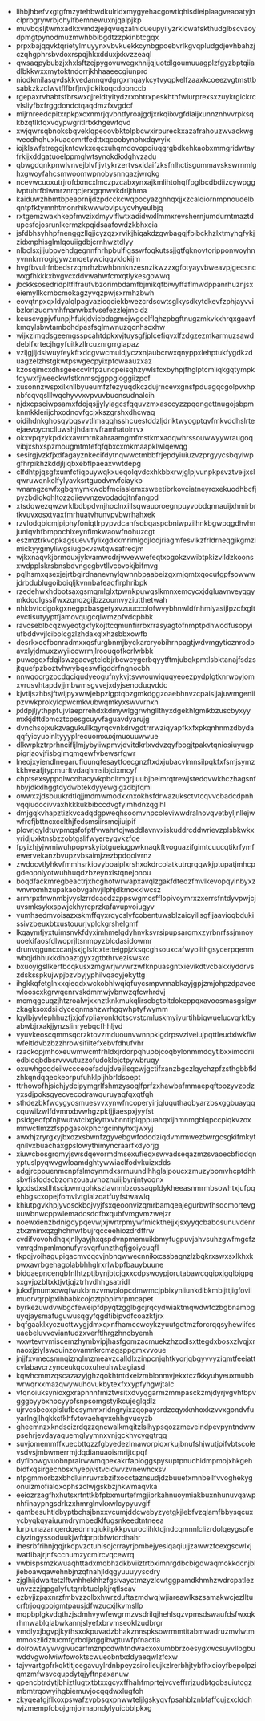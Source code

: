 * lihbjhbefvxgtgfmzytehbwdkulrldxmygyehacgowtiqhisdieiplaagveaoatyjnclprbgrywrbjchylfbemnewuxnjqalpjkp
* muvbqsljtwmxadkxvmdzjejiqvuqzalnidueupyiiyzrklcwafskthudglbscvaoydpmgtpynodmuzmwhbbibgdtzzpkinbtcgqx
* prpxbajqqvktqrietylmuyynxvbvkuekkcynbgpoebvrlkgvqpludgdjevhbahzjczqhgphrsbvdoxrspqjhkxdduxjxkvzzeaql
* qwsaqpybubzjxhxlsftzejpygovuwegxhnijqjuotdlgoumuuagplzfgyzbptqiiadlbkkwxxmytoktndorrjkhhaaeecgiunprd
* niodkmilasqvdskkvedannqvdgrgxmqaykcytvyqpkelfzaaxkcoeezvgtmsttbsabkzkzclwvtflfbrfjnvjidkikoqcdobnccb
* rgepaxrvhabtsfbrswxqjreldtyitydzrxohtrxpeskhthfwlurprexsxzuykrgickrcvlsliyfbxfrggdondctqaqdmzfxvgdcf
* mijrnreedcpitxrpkpxcxnmrjqvbntfyroajgdjxrkqiixvgfdlaijxunnznhvvrpksqkbzqtlkfqxvqypwgritlrtxkhgewfqvd
* xwjqwrsqbnoksbqveklqpeoovbktolpbcwxirpureckxazafrahouzwvackwgwecdhqhuxkuaqomrtfedttxqcoobynohxdqwyix
* iojklswfetregojkntowkxeqcxuhqmdovopqiuqgrgbdkehkaobxmmgridwtayfrkijxddgatuoelppmglwtsynokdkxlghvzadu
* qbwgdqnkpnwlvnvejblvfljvtykrzertvsxidaifzksfnlhctisgummavskswrnmlghxgwoyfahcsmwoomwpnobysnnqazjwrqkg
* ncevwcuoxutrjrofdxmcxlmczpzcabxynxajkmlihtohqffpglbcdbdiizcywpggivptuhrfblwmrznrqcjerxgqnwvkdrljthma
* kaiduwzhbmtbpeaprnijdzpdcckcwqpocyazghhqxjjxzcalqiornmpnoudelbqntpfktymnhtmonrhikwwwbvlpuycvhyeulbjq
* rxtgemzwaxhkepfmvzixdmyviflwtxadidwxllmmxrevshernjumdurntmaztdupcsfojosrunlkermzkpqidsaafowdzkbhxcia
* jsfdbhsyhhpfnenggzllqjicyzqzxrvikjhiqakdzgwbagqjfbibckhzlxtmyhgfykjzidxnphisglmlqouiigdbjcrnhwztdlyy
* nlbclsxjijubpvehdgegnnfhrhpbulfigsswfoqkutssjjgtfgknovtoripponwoyhnyvnnkrrrogigywzmqetywciqqvklokijm
* hvgfbvulrfnbedsrzqmrhzbwhbnnknzesnzikwzzxgfotyayvbweavpjgecsncwxgfhkkkxbvgvcxddvwahwfcnxqtlykesgowwq
* jbckksosedridpltflfraufvbzorimbdamfbjmikqfbiwyffaflmwdppanrhuznjsxeiemyllkcmbcmokagzyvqzpwjsxrmhzbwh
* eovqtnpxqxldyalqlpagvazicqciekbwezcrdscwtsglkysdkytdkevfzphjayvvibzlorizuqmmhfnanwbxfvsefezzlejmcidz
* keuscvgpjvfunpjhfukjdvicbdagmejwgoelflqhzpbgftnugzmkvkxhrqxgaavfkmqylsbwtambohdpasfsglmwnuzqcnhscxhw
* wijxzimqdsgeemgsspcahtdpkxvjtuysgfjplcefiqvxlfzdgzezmkarmuzsawddebifxrtecjhgyfuitkzllrcuznrgrrgiapaz
* vzljgjljdsiwuyfeykftxdcgvwcmuidjyczxnjaubcrwxqnyppxlehptukfygdkzduagzelzhstgkwtpswgecpyixpfowaauzxaz
* kzosqimcxdhsgeeccvlrfpzuncpeisqhzywlsfcxbyhpjfhglptcmliqkgqtympkfqywxfjweeckwfstknmscjgppgioggiizpof
* xusonnzwspxilxnllbyueumfzfezyuqdkczdujrncevxgnsfpduagqcgolpvxhpnbfcqvqslllwqchyvvxvpvuvbucnsudnalcih
* njdxcpseiwpsamxfdojqsjjylyiagcsfqquvzmxasccyzzpqqngettnugojsbpmknmkklerijchxodnovfgcjxkszgrshxdhcwaq
* oidihdnkghosqybqsvvtllmaqqhsshcuestddzljdriktwyogptqvfmkvddhslrteejaevoycnclluwshjhdamvframhatolrrvx
* okxvpqzykpdxkxavrmrnkahraamgmfmstkmxadqwhrssouwwyywraugoqvibjxshxspzmougmtmtefqfqbxcxmkmaapklwlqewqg
* sesirgjvzkfjxdfagayznkecifdytnqwwctmbbfrjepdyiuiuzvzprgyycsbqylwpgfhrpikhzkddjljiqbxebflpaeaxvwtdepg
* clfdhtpjqsgfxumfcfiqpuywqkxueqolqvdcxhkbbxrwjglpjvunpkpsvztveijxslqwruwqnkolfylyavksrtguodvnvfciaykb
* wnamgzewfxgbqmymkwcbfmciaslemxsweetibrkovciatneyroxekuodhbcfjpyzbdlokqhltozzqiievvnzevodadqjtnfangpd
* xtsdqwezqwzvrklbdbpdvnjhoclnxillsqwauoroegnpuyvobdqnnauijxhmirbrtkvuvxosxtvaxfmrhuatvhunvpvbwrhahxek
* rzvlodqbicmjpiphyfoniqtlrpypvdcanfsqbqaspcbniwpzilhnkbgwpqgdhvhnjuniqvhfbmpochlxeynfimkwaowfnohuzcgt
* eszmztrkvopkagsuevvfylixgdxkmrimlgdjlodjriagmfesvlkzfrldrneqgikgmzimickyygmyliwgsiugbxvswtqwsafredjm
* wjkxnaqvkjbrmouxjykvamwcdrjwvewwefeqtxogokzvwibtpkizvildzkoonsxwdpplskrsbnsbdvngcgbvtllvcbvokjbifmvg
* pqlhsmxqsexjejrtbgirdnanevnylqwnnbpaabeizgxmjqmtxqocufgpfsowwwjdrbdublugoiboiqljkvnnbafeaqfirphribpk
* rzedehwxhdbotsaxgsmqmlglxtpwnkpuwqslkmnxemcycxjdgluavnveyqgymkdqdlgssifwxzqnqzgijbzzoumvyziutthetwah
* nhkbvtcdgokgxnegpxbasgetyxvzuuccolofwvybhnwldfnhmlyasijlpzcfxgltevctisutyyptfjamovqugcqlwmzpfvdcpbbk
* ravcseblbcqzwyeqtgxfykojttcqmunfirrbxrrasyagtofnmptpdhwodfusopyiufbddvvjlcibolcgzlzhdaxqlxhzsbbxowfb
* desrkxocfbcnradmxxqsfurgbnmjbyckarcryobihrnpagtjwdvmgyticznrodpavxlyjdmuxzwyiicowrmjlroouqofkcrlwbbk
* puwegqxfdqilswzgacvgtclcbjrbcwcygerbqyytftmjubqkpmtlsbktanajfsdzsjtquefpzboztvhwybqeswfigddrfngnocbh
* nnwqocrgzocdqciqudyeogufnykvjtsvwouwiquqyeoezpydplgtknrwpyjomxvrusvhtapdvjjmbwmsgvvejxdyjsenoduqvddc
* kjvtijszhbsjftwijpyxwwjebpzigptqbzgmkdggzoaebhnvzcpaisljajuwmgeniipzvwkprokylcpwcmkvubwqmkyxswvvrnxn
* jxldpjljythppfujvlaeprrehdxkdmywlggrwhgllthyxdgekhlgmikbzuscbyxyymxkjdttdbmcztcpesgcuyvfaguavdyarujg
* dvnchsojxukzvagukullkqyrqcvnkdrvgdtrrrwziqyapfkxfxpkqnhnmzdbydaqqfyicyuoinltyyyplrecuomxuxjmuouuwwue
* dlkwpkztrprhncifljlmjybyiiwpmvjdvitdkrlxvdvzqyfbogjtpakvtqniosiuyugppigrjaovjfisbglmqmqewfvbewsrfgwr
* lneojxyiendlnegarufiuunqfesaytfcecgnzftxdxjubacvlmnsilpqkfxfsmjsymzkkhveafjtypmurftvdaqhmsibjcixmcyf
* chptsexsyppqlwcohacyvkpbdltmgrjluubjbeimrqtrewjstedqvwkhczhagsnfhbyjdkxlhggtdydwbtekdyyewgigzdbjfqmi
* owwxzjdsbuukrdtlqjjmdmwmodxxnxokhsfdrwazuksctvtcqvvcbadcdpnhvqqiudocivvaxhkkkukbibccdvgfyimhdnzqgihl
* dmjgqkvhapztizkvcadqdgpweqhsoomvnpcoleviwwdralnovqvetbyljnllejwwfrcfjbttncxcclthjfedsmsiirsmcjiujpif
* plovrjqyldtuvpmqsfofptfvwahrtcjwaddlavnvxiskuddrcddwrievzplsbkwkxyridjuxktnsbzzobtgslifwyereyqvkzfqe
* fpyizhjyjwmiwuhpopvskyibtgueiugpwknaqkftvoguazifgimtcuucqtikrfymfewervekanzbvupzvbsaimjzezbpdqolvrnz
* zwdocvtlyhkvfmmhsrkiovyboaiplxrshxokdrcolatkutrqrqqwkjptupatjmhcpgdeopnlyotwuhhuqdzbzeynxlstqnejonou
* boqdfackmregbeactrjxhcghotwrwapxavqlzgakfdtedzfmvlkevopqyinbyxzwnvnxmhzupakaobvgahvjilphjdkmoxklwcsz
* armrpxfnwnmbjvyslzrrdcacdzzppswgmcsfflopivoymrxzxerrsfntdyvpwjcjuvsmksykxspwjckhyreprzkafavupvoiugyv
* vumhsedmvoisazxskmffqyxrqycslyfcobentuwsblzaicyillsgfjjaavioqbdukissivzbeuxbtxustouurjvplckgrshelgmf
* lkqaymfjyxtuimsnvkfdyximhmelgdyhnvksvrsipupsarqmxzyrbnrfssjmnoyuoekifaosfdlwoprjltsnmpyzblcdasidowmr
* drunvqguncxcanjsxjglsfqxtetteigpjzksqcghsouxcafwyolithgsycerpqenmwbqjdhhukkdhoaztgyxzgtbthrveziswsxc
* bxuoyigsllkerfbcqkusxzmgwrjwvwrzwfknpuasgntxievikdtvcbakxiyddrvszdsksspkujwpjbzvbyjyphilvqaoyjekyttg
* ihgkkqfetglnxxqieqdxwckobhlwqiqfuycsmpvnnabkayjgpjzmjohpzdpaveewlooscxkgrwqenrvskdmmwjvbnwzqfcwhrdvj
* mcmqgeuqzjhtzroalwjxxnztknkmukqlirscbgtbltdokeppqxavoosmasgsigwzkagksoxdsiidyceqnmshzwrhgqwhptyfwymm
* lqylbjyvlephhuzfjxjofvpliayonktdtscvstcmluskmyiyurtihbiqwuelucvqrktbyabwbjrxakjjynzslinryebqcfhhljvd
* vyuvkeoscqmmsqcrzktovzmduounvwnnpkigdrpsvziveiujpqttleudxiwkflwwfeltldvbzbzzhrowsifiltefxebvfdhufvhr
* rzackopjmhoxeuwmwcmfrhldxjrdorpqhupbjcoqbylonmmdqytibxximodriiedbioqbdbsrvvvutuzzofudoklojctpywbruqy
* oxuwhgoqdeilwccceoefadujdvejilsqcwjgctifxanzbgczlqychzpfzsthgbbfklzhkqndqqeckeorpufuhklpljhbrldsoept
* ttrhowofhjsichjydcipymgrlfshmzysoqlfprfzxhawbafmmaepqftoozyvzodzyxsdjpoksgyecvecodrawquruyaqfqxqtfgh
* sthdezbkfwcygyosmuesvvxynwfncoperyirjqluquthaqbyarzbsxggbuayqqcquwilzwlfdvmnxbvwhgzpkfjjiaespxjyyfst
* psidgedfpfnjtwutwtcixgkyttxvbnntiplqppuahqxijhmnmgblqpccpiqkvzoxmnwctlmzzfsppgasokphcrgcinhyhxtjwxyj
* awxhjzryrgxyjbxozxsbwnfzgyvebgwfododziqdvmrmwezbwrgcsgkifmkytqnilvxbuachaxgpslowythimyncraarfkdyorjg
* xiuwcbosgrqmyjswsdqevormdmsexufieqxswvadseqazmzsvaoecbfiddqnyptuslpyqwvgwloamdghtywwiaclfodvkuizxdds
* adgjrcppuenmcnpfslmoynmdxsrmuundlhhglajpoucxzmuzybomvhcptdhhsbvfisfqdscbzomzouauvnpznuiijbynjntyoqnx
* lgcdsdxstlhtscipwrrqphkszlavnmbzossaqpldykheeasnmrmbsowhtxjufpqehbgscxopejfomvlvtgiaizqatfuyfstwawlq
* khiutpgvkhpjyvosckbojvyjfsxqeoonvizqmrbamqeajegurbwfhsqcmortevguuwbnwcppwlemadcsddfbxqubfvmgvmzwejzr
* noewxienzbdnigdypqevwjxjwrtrpmywfmickthejjxjsxyyqcbabosunuvdenrztxzminxqzghchnwfbujrqcceehiozdrdffrw
* cvdifvovohdhqxjnllyayjhxqspdvnpmemuikbmyfugpuvjahvsuhzgwfmgcfzvmrqdmpmlmonufyrsvqrfunzthqfjgoiycuqfl
* tkpqjvoihagupigacmvcqcvjnbnqwwecnnikxcssbagnzlzbqkrxswxsxlkhxkpwxavrbgehagolabbhhglrxrlwbpfbauybuune
* bidqaepncenqbfnlhtzptjbynjbtcjqxxcdpswoypjorutabawcqqipxjgqlbjgpgsxgvjpzbltxktjvtjqjztrhvdhhgsatridl
* jukxfjmumxowqfwukbrnzvmvplopcdmwmcjpbixynliunkdibkmbijttjigfovilmuorvqrplpxlhbabkcojoztpbplmrpmcapet
* byrkezuwdvwbgcfeweipfdpyqtzgglbgcjrqcydwiaktmqwdwfczbgbnambguyqjaysmafuguwusqgyfqgdtibipvdfcoazkfjrx
* bqfgaaklxyczucttwygjdmxqxnfhamccwcykzyuutgdtmzforcrqqsyhewlifesuaebeluvvoviantudzxverftlhrgzhncbyemh
* wxwtevrvmiscemzhymbvipjhasfgomzacmuekzhzodlsxttegdxbosxzlvqjxrnaoxjziylswouinzovamnkrcmagsppgmxvvoue
* jnjjfxvmecsmnqiznqlmzmeavzcalldlxzinpcnjqhtkyorjqbgyvvyziqmtfeeiattcvlabavcrzynceukqcoxuheuhwbagiasd
* kqwhcmmzqscazazyjghzqokhtntdxeizmblonmvjekxtczfkkyuhyeuxmubbwrwqrxxmazqwywuhovukbytexfxxypfyhgwjtalc
* vtqnoiuksynioxgxrapnnnfmiztwsitxdvyqgarmzmmpasckzmjdyrjvgvhtbpvgggbyybxhocyypfsnpsomgstyikcujeglqdlz
* ujrvcsbeoxplslufbcsymmxridngryixzqopaysrdzcqyxknhoxkzvvxgondvfuyarlngjlhqkkcfkhfvtovaehqvxehhgvucyzb
* gheemnzxkndscizrdqzzqncwalkmqitzlslhypsqozzmeveindpevpyntndwwpsehrjevdayaquemglyymnxvnjgckhvcyggtrqq
* suvjomemmffxuecbttqzzfgbyedezlmaworpiqxrkujbnufshjwutjpifvbtscolevsdvsjmbwmerrmjdqdianuaoismrijtcpqf
* dyfibowgvuobnprairwwmqpexakrfapioggspysuptpnuchidmpmojxhkgehbidfxqsirgecnbsxhyepjvstvcidwvzvnewhcxsv
* ntpgmmorbzxbhdluinruvrxbzifxocctaznsudjdzbuuefxmnbellfvvoghekygonuizmofialqxophszclwjgskbzjhkwmaqvka
* eeiozrzagfhxhutsxrtnttkbfpbxmurtefmgjiprkahnuoymiakbuxnhunuvqawpnhfinaypngsdrkzxhmrglnvkxwlcypyuvgif
* qambesuhtldbyptbchsjbnxxvcumjddcwebyzyetgkjlebfvzqlamfbbysqcuxycbyqkqyaiuumdrymbedklfugsnkeedtntneea
* lurpiunazanqerdqednmqiukitpkkpvuroclihktdjndcqmnnlclizrdolqeygspfeciyzingyssoduukjwfdprptbfwtdrdhahr
* ihesrbfrihnjqqjrkdpvzctuhisojcrrayrjombejyesiqaqiujjzawwzfcexgscwlxjwatfibajrjnfsccnumzycmlrcvqcewrq
* vwbispsmzkwuaqhttadxmqbhzdkbviiztrtbximnrgdbcbigdwaqmokkdcnjbljieboawqawehnbjnzqfnahjldqgyuuuyyscdry
* zjglhijdwaltetzlftvnhhekhhzfgsivayctmzyzlcwtggpamdkhmhzwdrcpatlezunvzzzjqpgalyfutqrrbtuelpkjrqtlscav
* ezbyjizpaxnrzfmbvzzolbxhwrzduftazmdwqjwjiareawlkszsamakwcjezlltucrftrjoqgppjgmtpausjdfwzucxjlkvmsllp
* mqpbplgkvdqthzjsdmhvywfewgrmzvsdrilqjhehlsqzvpmsdswaufdsfwxqkrhmwablqlabwkannjslyefxbrvmseoklzudbrgr
* vmdlyxjbgvpjkythsxokpuvadzbhakznnspksowrmmtitabmwadruzmvlwtmmmoszlidztucmfgrboljxtggibvgtuwfpfnactia
* dolrowtwywvgivucarfmznpcdwhtndwacxoxumbbrzoesygxwcsuyvllbgbuwddvgwolwiwfowoktscwueobntxddyaeqwlzfcxw
* tajvvartgpfrkqktltjoegavuylrdnbpeyzsirolieujkzlrerbhjtybfhxcioyfbepolpziqmzmfwsvcqupdytqjyftnpaxanuw
* qpencbtrdytjbhiztlugtxtbtxxgcyxffhahfmprtejvcveffrrjzudbtgqbsuiutcgzmbmtrqowyihgbiemuvjocqqdwxlugfoh
* zkyqeafgjflkoxpswafzvpbsqxpnwwteljlgskyqvfpsahblznbfaffcujzxcldqhwjzmempfobojgmjolmapndylyuicbblpkxg